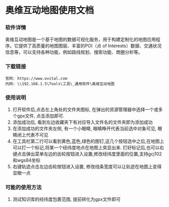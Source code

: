 # 奥维互动地图使用文档

### 软件详情
奥维互动地图是一个基于地图的数据可视化服务，用于构建定制化的地图应用程序。它提供了高质量的地图图层、丰富的POI（点 of Interests）数据、交通状况信息等，可以支持各种功能，例如路线规划、搜索功能、商圈分析等。

### 下载链接
    官网: https://www.ovital.com
    内网: \\192.168.1.5\Tools\工具\_通用软件\奥维互动地图

### 使用说明
1. 打开软件后,点击左上角处的文件夹图标, 在弹出的资源管理器中选择一个或多个gpx文件, 点击添加即可.
2. 添加成功后, 看到左边收藏夹下有对应导入文件名的文件夹即为添加成功
3. 在添加成功的文件夹左侧, 有一个小眼睛, 眼睛睁开代表当前选中对象可见, 眼睛闭上代表不可见
4. 在工具栏第二行可以看到黄色,蓝色,绿色的图钉,这几个按钮选中之后,在地图上可以打一个标记,将某一个经纬度地点在地图上突显出来. 打好标记后,也可以右键点击弹出菜单左边的齿轮按钮进入设置,修改经纬度里面的位置,支持gcj102和wgs84坐标
5. 右键轨迹点击左边齿轮按钮进入设置, 修改线条宽度可以让轨迹在地图上变得显眼一点

### 可能的使用方法
1. 测试知识库的经纬度包裹范围, 提前转化为gpx文件即可